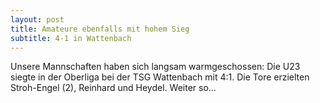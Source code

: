 ```yaml
---
layout: post
title: Amateure ebenfalls mit hohem Sieg
subtitle: 4-1 in Wattenbach
---
```


Unsere Mannschaften haben sich langsam warmgeschossen: Die U23 siegte in der Oberliga bei der TSG Wattenbach mit 4:1. Die Tore erzielten Stroh-Engel (2), Reinhard und Heydel. Weiter so...


